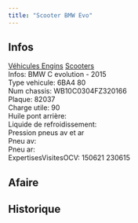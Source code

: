 ```yaml
---
title: "Scooter BMW Evo"
---
```


## Infos
[Véhicules Engins](notes/equipements/vehicules/L_VehiculesEngins.md) [Scooters](notes/equipements/vehicules/C_Scooters.md)\
Infos: BMW C evolution - 2015\
Type vehicule: 6BA4 80\
Num chassis: WB10C0304FZ320166\
Plaque: 82037\
Charge utile: 90\
Huile pont arrière:\
Liquide de refroidissement:\
Pression pneus av et ar\
Pneu av:\
Pneu ar:\
ExpertisesVisitesOCV: 150621 230615

## Afaire 

## Historique